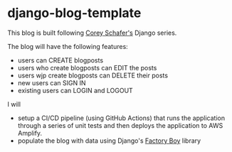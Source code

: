 # django-blog-template
This blog is built following [Corey Schafer's](https://www.youtube.com/watch?v=UmljXZIypDc&list=PL-osiE80TeTtoQCKZ03TU5fNfx2UY6U4p) Django series. 

The blog will have the following features:
- users can CREATE blogposts
- users who create blogposts can EDIT the posts
- users wjp create blogposts can DELETE their posts
- new users can SIGN IN
- existing users can LOGIN and  LOGOUT

I will 
- setup a CI/CD pipeline (using GitHub Actions) that runs the application through a series of unit tests and then deploys the application to AWS Amplify.
- populate the blog with data using Django's [Factory Boy](https://factoryboy.readthedocs.io/en/stable/orms.html) library
